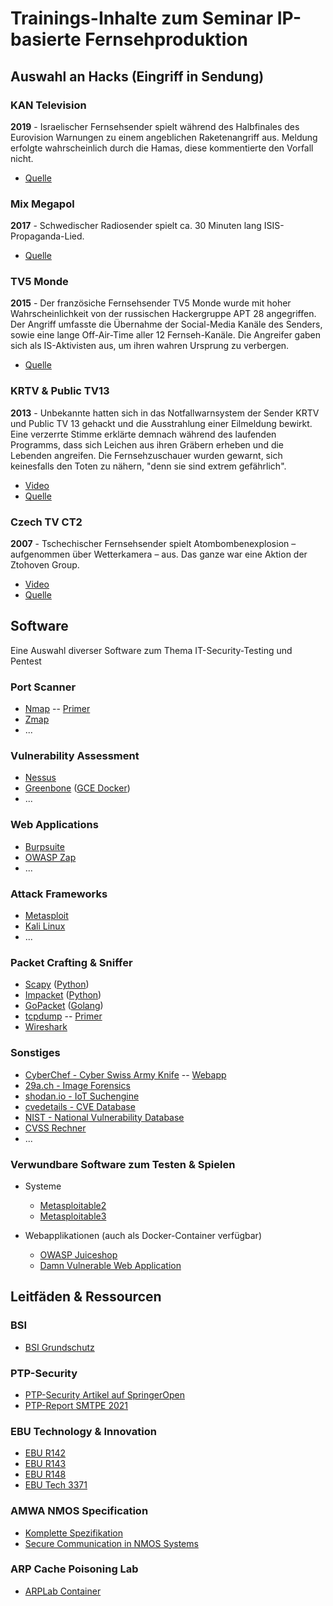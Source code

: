 # Trainings-Inhalte zum Seminar IP-basierte Fernsehproduktion

## Auswahl an Hacks (Eingriff in Sendung)

### KAN Television
**2019** - Israelischer Fernsehsender spielt während des Halbfinales des Eurovision Warnungen zu einem angeblichen Raketenangriff aus. Meldung erfolgte wahrscheinlich durch die Hamas, diese kommentierte den Vorfall nicht.

- [Quelle](https://www.theguardian.com/world/2019/may/15/israeli-tv-eurovision-webcast-hacked-with-fake-missile-alert)

### Mix Megapol
**2017** - Schwedischer Radiosender spielt ca. 30 Minuten lang ISIS-Propaganda-Lied.

- [Quelle](https://www.hackread.com/someone-hacked-swedish-radio-station-play-pro-isis-song/)

### TV5 Monde
**2015** - Der französiche Fernsehsender TV5 Monde wurde mit hoher Wahrscheinlichkeit von der russischen Hackergruppe APT 28 angegriffen. Der Angriff umfasste die Übernahme der Social-Media Kanäle des Senders, sowie eine lange Off-Air-Time aller 12 Fernseh-Kanäle. Die Angreifer gaben sich als IS-Aktivisten aus, um ihren wahren Ursprung zu verbergen.

- [Quelle](http://www.fixsing.com/tv5monde-a-tentative-technical-analysis/)

### KRTV & Public TV13
**2013** - Unbekannte hatten sich in das Notfallwarnsystem der Sender KRTV und Public TV 13 gehackt und die Ausstrahlung einer Eilmeldung bewirkt. Eine verzerrte Stimme erklärte demnach während des laufenden Programms, dass sich Leichen aus ihren Gräbern erheben und die Lebenden angreifen. Die Fernsehzuschauer wurden gewarnt, sich keinesfalls den Toten zu nähern, "denn sie sind extrem gefährlich".

- [Video](https://youtu.be/irpshMo-H-4)
- [Quelle](https://heise.de/-1802232)

### Czech TV CT2
**2007** - Tschechischer Fernsehsender spielt Atombombenexplosion – aufgenommen über Wetterkamera – aus. Das ganze war eine Aktion der Ztohoven Group.

- [Video](https://youtu.be/ea4eft_3p-I)
- [Quelle](http://www.nytimes.com/2008/01/24/arts/design/24abroad.html)


## Software

Eine Auswahl diverser Software zum Thema IT-Security-Testing und Pentest

### Port Scanner

- [Nmap](https://nmap.org/) -- [Primer](https://danielmiessler.com/study/nmap/)
- [Zmap](https://zmap.io/)
- ...

### Vulnerability Assessment

- [Nessus](https://www.tenable.com/products/nessus-vulnerability-scanner)
- [Greenbone](https://www.greenbone.net/) ([GCE Docker](https://greenbone.github.io/docs/latest/22.4/container/index.html#docker-compose-file))
- ...

### Web Applications

- [Burpsuite](https://portswigger.net/burp)
- [OWASP Zap](https://owasp.org/www-project-zap/)
- ...

### Attack Frameworks

- [Metasploit](https://www.metasploit.com/)
- [Kali Linux](https://www.kali.org)
- ...

### Packet Crafting & Sniffer

- [Scapy](https://scapy.net/) ([Python](https://www.python.org))
- [Impacket](https://github.com/SecureAuthCorp/impacket) ([Python](https://www.python.org))
- [GoPacket](https://github.com/google/gopacket) ([Golang](https://go.dev))
- [tcpdump](https://www.tcpdump.org) -- [Primer](https://danielmiessler.com/study/tcpdump/)
- [Wireshark](https://www.wireshark.org)

### Sonstiges

- [CyberChef - Cyber Swiss Army Knife](https://github.com/gchq/CyberChef) -- [Webapp](https://gchq.github.io/CyberChef/)
- [29a.ch - Image Forensics](https://29a.ch/photo-forensics/#forensic-magnifier)
- [shodan.io - IoT Suchengine](https://www.shodan.io)
- [cvedetails - CVE Database](https://www.cvedetails.com)
- [NIST - National Vulnerability Database](https://nvd.nist.gov/vuln)
- [CVSS Rechner](https://www.first.org/cvss/calculator/3.1)
- ...

### Verwundbare Software zum Testen & Spielen

- Systeme
  - [Metasploitable2](https://docs.rapid7.com/metasploit/metasploitable-2/)
  - [Metasploitable3](https://github.com/rapid7/metasploitable3)


- Webapplikationen (auch als Docker-Container verfügbar)
  - [OWASP Juiceshop](https://owasp.org/www-project-juice-shop/)
  - [Damn Vulnerable Web Application](https://github.com/digininja/DVWA)

## Leitfäden & Ressourcen

### BSI

- [BSI Grundschutz](https://www.bsi.bund.de/DE/Themen/Unternehmen-und-Organisationen/Standards-und-Zertifizierung/IT-Grundschutz/it-grundschutz_node.html)

### PTP-Security

- [PTP-Security Artikel auf SpringerOpen](https://cybersecurity.springeropen.com/articles/10.1186/s42400-021-00080-y)
- [PTP-Report SMTPE 2021](https://members.smpte.org/sites/default/files/6e8ed286-8887-480a-8a89-7daac0745644-hs_file_upload-er1004-2021.pdf)


### EBU Technology & Innovation

- [EBU R142](https://tech.ebu.ch/docs/r/r142.pdf)
- [EBU R143](https://tech.ebu.ch/docs/r/r143.pdf)
- [EBU R148](https://tech.ebu.ch/docs/r/r148.pdf)
- [EBU Tech 3371](https://tech.ebu.ch/docs/tech/tech3371.pdf)


### AMWA NMOS Specification

- [Komplette Spezifikation](https://specs.amwa.tv/nmos/) 
- [Secure Communication in NMOS Systems](https://specs.amwa.tv/bcp-003-01/)


### ARP Cache Poisoning Lab

- [ARPLab Container](https://github.com/moospit/arplab)
